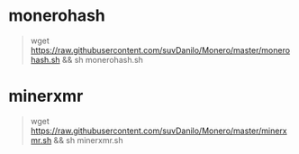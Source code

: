 # monerohash
> wget https://raw.githubusercontent.com/suvDanilo/Monero/master/monerohash.sh && sh monerohash.sh

# minerxmr
> wget https://raw.githubusercontent.com/suvDanilo/Monero/master/minerxmr.sh && sh minerxmr.sh

